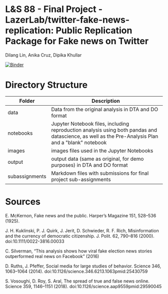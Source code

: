 # L&S 88 - Final Project - LazerLab/twitter-fake-news-replication: Public Replication Package for Fake news on Twitter

Dilang Lin,  Anika Cruz, Dipika Khullar

[![Binder](https://mybinder.org/badge_logo.svg)](https://mybinder.org/v2/gh/ls88-openscienceconnector/final-project-team-1/master)
# Directory Structure
|  Folder  |      Description      	|
|----------	|-------------	|
| data 	|Data from the original analysis in DTA and DO format|
| notebooks 	|Jupyter Notebook files, including reproduction analysis using both pandas and datascience, as well as the Pre-Analysis Plan and a "blank" notebook|
| images 	|images files used in the Jupyter Notebooks|
| output 	|output data (same as original, for demo purposes) in DTA and DO format|
| subassignments 	|Markdown files with submissions for final project sub-assignments|

# Sources
E. McKernon, Fake news and the public. Harper’s Magazine 151, 528–536 (1925).

J. H. Kuklinski, P. J. Quirk, J. Jerit, D. Schwieder, R. F. Rich, Misinformation and the currency of democratic citizenship. J. Polit. 62, 790–816 (2000). doi:10.1111/0022-3816.00033

C. Silverman, “This analysis shows how viral fake election news stories outperformed real news on Facebook” (2016)

D. Ruths, J. Pfeffer, Social media for large studies of behavior. Science 346, 1063–1064 (2014). doi:10.1126/science.346.6213.1063pmid:25430759

S. Vosoughi, D. Roy, S. Aral, The spread of true and false news online. Science 359, 1146–1151 (2018). doi:10.1126/science.aap9559pmid:29590045
